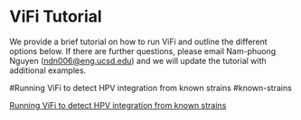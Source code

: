 # ViFi Tutorial

We provide a brief tutorial on how to run ViFi and outline the different options below.  If there are further questions, please email Nam-phuong Nguyen (ndn006@eng.ucsd.edu) and we will update the tutorial with additional examples.

#Running ViFi to detect HPV integration from known strains #known-strains

[Running ViFi to detect HPV integration from known strains](#known-strains)



